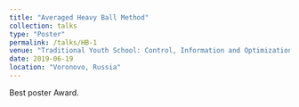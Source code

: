```yaml
---
title: "Averaged Heavy Ball Method"
collection: talks
type: "Poster"
permalink: /talks/HB-1
venue: "Traditional Youth School: Control, Information and Optimization"
date: 2019-06-19
location: "Voronovo, Russia"
---
```

Best poster Award.

